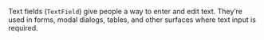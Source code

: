 Text fields (`TextField`) give people a way to enter and edit text. They’re used in forms, modal dialogs, tables, and other surfaces where text input is required.  
